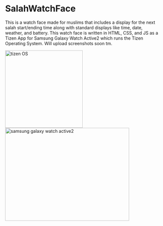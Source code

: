 # SalahWatchFace

This is a watch face made for muslims that includes a display for the next salah start/ending time along with standard displays like time, date, weather, and battery.
This watch face is written in HTML, CSS, and JS as a Tizen App for Samsung Galaxy Watch Active2 which runs the Tizen Operating System. Will upload screenshots soon tm.

<div>
  <img src="https://upload.wikimedia.org/wikipedia/commons/6/6a/Tizen_Logo.png" height="250" width="250" alt="tizen OS"/>
  <img src="https://images.samsung.com/is/image/samsung/latin-en-galaxy-watch-active-r830-sm-r830nzkatpa-frontblack-252794442?$720_576_PNG$" height="300" width="400" alt="samsung galaxy watch active2"/>
</div>
